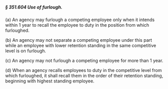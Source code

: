 ##### § 351.604 Use of furlough. #####

(a) An agency may furlough a competing employee only when it intends within 1 year to recall the employee to duty in the position from which furloughed.

(b) An agency may not separate a competing employee under this part while an employee with lower retention standing in the same competitive level is on furlough.

(c) An agency may not furlough a competing employee for more than 1 year.

(d) When an agency recalls employees to duty in the competitive level from which furloughed, it shall recall them in the order of their retention standing, beginning with highest standing employee.